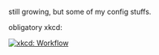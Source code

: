 still growing, but some of my config stuffs.

obligatory xkcd:

[![xkcd: Workflow](http://imgs.xkcd.com/comics/workflow.png)](http://xkcd.com/1172/)
